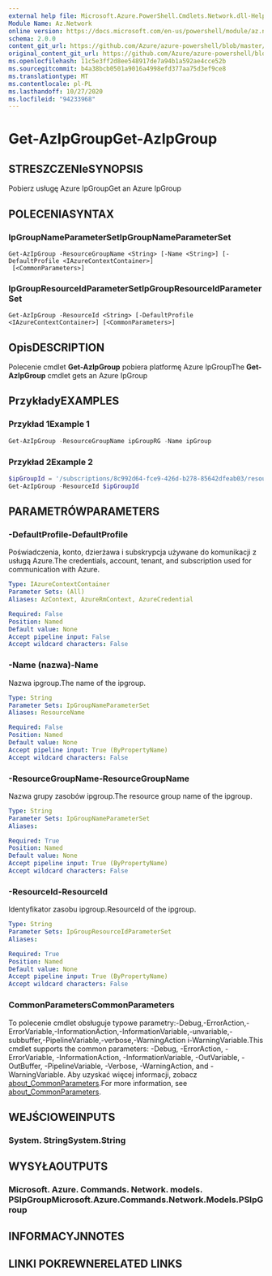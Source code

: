 ```yaml
---
external help file: Microsoft.Azure.PowerShell.Cmdlets.Network.dll-Help.xml
Module Name: Az.Network
online version: https://docs.microsoft.com/en-us/powershell/module/az.network/get-azipgroup
schema: 2.0.0
content_git_url: https://github.com/Azure/azure-powershell/blob/master/src/Network/Network/help/Get-AzIpGroup.md
original_content_git_url: https://github.com/Azure/azure-powershell/blob/master/src/Network/Network/help/Get-AzIpGroup.md
ms.openlocfilehash: 11c5e3ff2d8ee548917de7a94b1a592ae4cce52b
ms.sourcegitcommit: b4a38bcb0501a9016a4998efd377aa75d3ef9ce8
ms.translationtype: MT
ms.contentlocale: pl-PL
ms.lasthandoff: 10/27/2020
ms.locfileid: "94233968"
---
```

# <span data-ttu-id="84dfd-101">Get-AzIpGroup</span><span class="sxs-lookup"><span data-stu-id="84dfd-101">Get-AzIpGroup</span></span>

## <span data-ttu-id="84dfd-102">STRESZCZENIe</span><span class="sxs-lookup"><span data-stu-id="84dfd-102">SYNOPSIS</span></span>
<span data-ttu-id="84dfd-103">Pobierz usługę Azure IpGroup</span><span class="sxs-lookup"><span data-stu-id="84dfd-103">Get an Azure IpGroup</span></span>

## <span data-ttu-id="84dfd-104">POLECENIA</span><span class="sxs-lookup"><span data-stu-id="84dfd-104">SYNTAX</span></span>

### <span data-ttu-id="84dfd-105">IpGroupNameParameterSet</span><span class="sxs-lookup"><span data-stu-id="84dfd-105">IpGroupNameParameterSet</span></span>
```
Get-AzIpGroup -ResourceGroupName <String> [-Name <String>] [-DefaultProfile <IAzureContextContainer>]
 [<CommonParameters>]
```

### <span data-ttu-id="84dfd-106">IpGroupResourceIdParameterSet</span><span class="sxs-lookup"><span data-stu-id="84dfd-106">IpGroupResourceIdParameterSet</span></span>
```
Get-AzIpGroup -ResourceId <String> [-DefaultProfile <IAzureContextContainer>] [<CommonParameters>]
```

## <span data-ttu-id="84dfd-107">Opis</span><span class="sxs-lookup"><span data-stu-id="84dfd-107">DESCRIPTION</span></span>
<span data-ttu-id="84dfd-108">Polecenie cmdlet **Get-AzIpGroup** pobiera platformę Azure IpGroup</span><span class="sxs-lookup"><span data-stu-id="84dfd-108">The **Get-AzIpGroup** cmdlet gets an Azure IpGroup</span></span>

## <span data-ttu-id="84dfd-109">Przykłady</span><span class="sxs-lookup"><span data-stu-id="84dfd-109">EXAMPLES</span></span>

### <span data-ttu-id="84dfd-110">Przykład 1</span><span class="sxs-lookup"><span data-stu-id="84dfd-110">Example 1</span></span>
```powershell
Get-AzIpGroup -ResourceGroupName ipGroupRG -Name ipGroup
```

### <span data-ttu-id="84dfd-111">Przykład 2</span><span class="sxs-lookup"><span data-stu-id="84dfd-111">Example 2</span></span>
```powershell
$ipGroupId = '/subscriptions/8c992d64-fce9-426d-b278-85642dfeab03/resourceGroups/ipGroupRG/providers/Microsoft.Network/ipGroups/ipGroup'
Get-AzIpGroup -ResourceId $ipGroupId
```

## <span data-ttu-id="84dfd-112">PARAMETRÓW</span><span class="sxs-lookup"><span data-stu-id="84dfd-112">PARAMETERS</span></span>

### <span data-ttu-id="84dfd-113">-DefaultProfile</span><span class="sxs-lookup"><span data-stu-id="84dfd-113">-DefaultProfile</span></span>
<span data-ttu-id="84dfd-114">Poświadczenia, konto, dzierżawa i subskrypcja używane do komunikacji z usługą Azure.</span><span class="sxs-lookup"><span data-stu-id="84dfd-114">The credentials, account, tenant, and subscription used for communication with Azure.</span></span>

```yaml
Type: IAzureContextContainer
Parameter Sets: (All)
Aliases: AzContext, AzureRmContext, AzureCredential

Required: False
Position: Named
Default value: None
Accept pipeline input: False
Accept wildcard characters: False
```

### <span data-ttu-id="84dfd-115">-Name (nazwa)</span><span class="sxs-lookup"><span data-stu-id="84dfd-115">-Name</span></span>
<span data-ttu-id="84dfd-116">Nazwa ipgroup.</span><span class="sxs-lookup"><span data-stu-id="84dfd-116">The name of the ipgroup.</span></span>

```yaml
Type: String
Parameter Sets: IpGroupNameParameterSet
Aliases: ResourceName

Required: False
Position: Named
Default value: None
Accept pipeline input: True (ByPropertyName)
Accept wildcard characters: False
```

### <span data-ttu-id="84dfd-117">-ResourceGroupName</span><span class="sxs-lookup"><span data-stu-id="84dfd-117">-ResourceGroupName</span></span>
<span data-ttu-id="84dfd-118">Nazwa grupy zasobów ipgroup.</span><span class="sxs-lookup"><span data-stu-id="84dfd-118">The resource group name of the ipgroup.</span></span>

```yaml
Type: String
Parameter Sets: IpGroupNameParameterSet
Aliases:

Required: True
Position: Named
Default value: None
Accept pipeline input: True (ByPropertyName)
Accept wildcard characters: False
```

### <span data-ttu-id="84dfd-119">-ResourceId</span><span class="sxs-lookup"><span data-stu-id="84dfd-119">-ResourceId</span></span>
<span data-ttu-id="84dfd-120">Identyfikator zasobu ipgroup.</span><span class="sxs-lookup"><span data-stu-id="84dfd-120">ResourceId of the ipgroup.</span></span>

```yaml
Type: String
Parameter Sets: IpGroupResourceIdParameterSet
Aliases:

Required: True
Position: Named
Default value: None
Accept pipeline input: True (ByPropertyName)
Accept wildcard characters: False
```

### <span data-ttu-id="84dfd-121">CommonParameters</span><span class="sxs-lookup"><span data-stu-id="84dfd-121">CommonParameters</span></span>
<span data-ttu-id="84dfd-122">To polecenie cmdlet obsługuje typowe parametry:-Debug,-ErrorAction,-ErrorVariable,-InformationAction,-InformationVariable,-unvariable,-subbuffer,-PipelineVariable,-verbose,-WarningAction i-WarningVariable.</span><span class="sxs-lookup"><span data-stu-id="84dfd-122">This cmdlet supports the common parameters: -Debug, -ErrorAction, -ErrorVariable, -InformationAction, -InformationVariable, -OutVariable, -OutBuffer, -PipelineVariable, -Verbose, -WarningAction, and -WarningVariable.</span></span> <span data-ttu-id="84dfd-123">Aby uzyskać więcej informacji, zobacz [about_CommonParameters](http://go.microsoft.com/fwlink/?LinkID=113216).</span><span class="sxs-lookup"><span data-stu-id="84dfd-123">For more information, see [about_CommonParameters](http://go.microsoft.com/fwlink/?LinkID=113216).</span></span>

## <span data-ttu-id="84dfd-124">WEJŚCIOWE</span><span class="sxs-lookup"><span data-stu-id="84dfd-124">INPUTS</span></span>

### <span data-ttu-id="84dfd-125">System. String</span><span class="sxs-lookup"><span data-stu-id="84dfd-125">System.String</span></span>

## <span data-ttu-id="84dfd-126">WYSYŁA</span><span class="sxs-lookup"><span data-stu-id="84dfd-126">OUTPUTS</span></span>

### <span data-ttu-id="84dfd-127">Microsoft. Azure. Commands. Network. models. PSIpGroup</span><span class="sxs-lookup"><span data-stu-id="84dfd-127">Microsoft.Azure.Commands.Network.Models.PSIpGroup</span></span>

## <span data-ttu-id="84dfd-128">INFORMACYJN</span><span class="sxs-lookup"><span data-stu-id="84dfd-128">NOTES</span></span>

## <span data-ttu-id="84dfd-129">LINKI POKREWNE</span><span class="sxs-lookup"><span data-stu-id="84dfd-129">RELATED LINKS</span></span>
